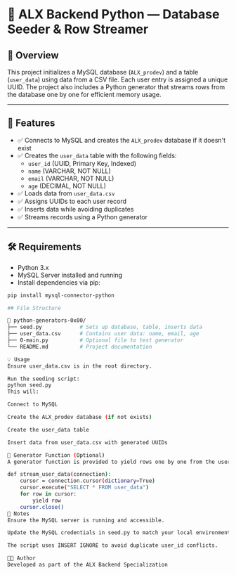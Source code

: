 # 🐍 ALX Backend Python — Database Seeder & Row Streamer

## 📌 Overview

This project initializes a MySQL database (`ALX_prodev`) and a table (`user_data`) using data from a CSV file. Each user entry is assigned a unique UUID. The project also includes a Python generator that streams rows from the database one by one for efficient memory usage.

---

## 🚀 Features

- ✅ Connects to MySQL and creates the `ALX_prodev` database if it doesn't exist
- ✅ Creates the `user_data` table with the following fields:
  - `user_id` (UUID, Primary Key, Indexed)
  - `name` (VARCHAR, NOT NULL)
  - `email` (VARCHAR, NOT NULL)
  - `age` (DECIMAL, NOT NULL)
- ✅ Loads data from `user_data.csv`
- ✅ Assigns UUIDs to each user record
- ✅ Inserts data while avoiding duplicates
- ✅ Streams records using a Python generator

---

## 🛠️ Requirements

- Python 3.x
- MySQL Server installed and running
- Install dependencies via pip:

```bash
pip install mysql-connector-python

## File Structure

📁 python-generators-0x00/
├── seed.py            # Sets up database, table, inserts data
├── user_data.csv      # Contains user data: name, email, age
├── 0-main.py          # Optional file to test generator
└── README.md          # Project documentation

💡 Usage
Ensure user_data.csv is in the root directory.

Run the seeding script:
python seed.py
This will:

Connect to MySQL

Create the ALX_prodev database (if not exists)

Create the user_data table

Insert data from user_data.csv with generated UUIDs

🧪 Generator Function (Optional)
A generator function is provided to yield rows one by one from the user_data table:

def stream_user_data(connection):
    cursor = connection.cursor(dictionary=True)
    cursor.execute("SELECT * FROM user_data")
    for row in cursor:
        yield row
    cursor.close()
📝 Notes
Ensure the MySQL server is running and accessible.

Update the MySQL credentials in seed.py to match your local environment.

The script uses INSERT IGNORE to avoid duplicate user_id conflicts.

👩‍💻 Author
Developed as part of the ALX Backend Specialization

